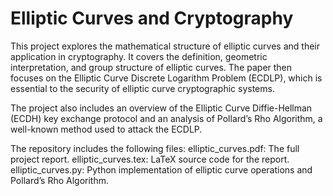 # Elliptic Curves and Cryptography

This project explores the mathematical structure of elliptic curves and their application in cryptography. It covers the definition, geometric interpretation, and group structure of elliptic curves. The paper then focuses on the Elliptic Curve Discrete Logarithm Problem (ECDLP), which is essential to the security of elliptic curve cryptographic systems.

The project also includes an overview of the Elliptic Curve Diffie-Hellman (ECDH) key exchange protocol and an analysis of Pollard’s Rho Algorithm, a well-known method used to attack the ECDLP.

The repository includes the following files:
  elliptic_curves.pdf: The full project report.
  elliptic_curves.tex: LaTeX source code for the report.
  elliptic_curves.py: Python implementation of elliptic curve operations and Pollard’s Rho Algorithm.

